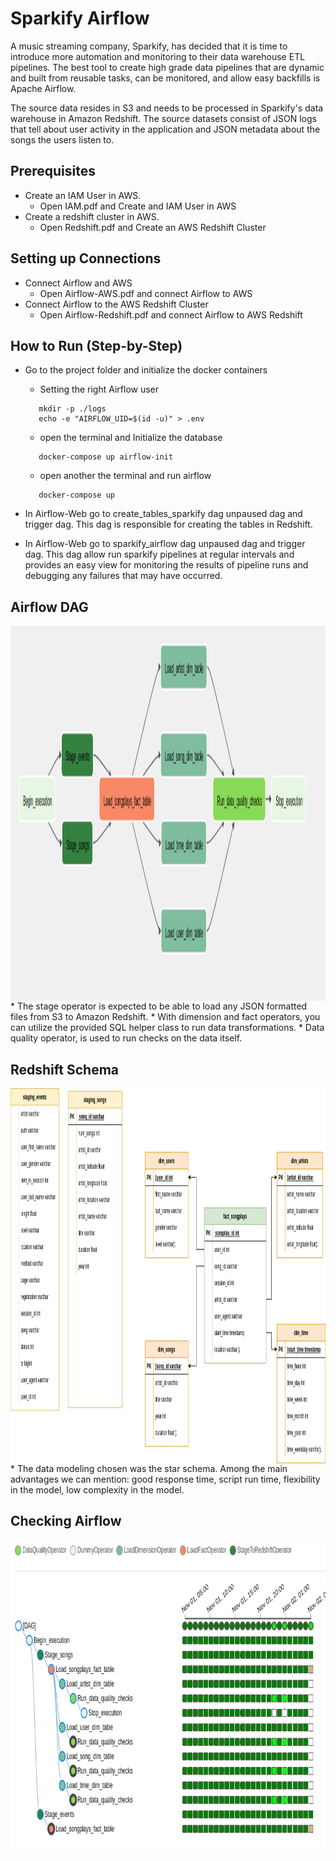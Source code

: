 # Sparkify Airflow
A music streaming company, Sparkify, has decided that it is time to introduce more automation and monitoring to their data warehouse ETL pipelines. The best tool to create high grade data pipelines that are dynamic and built from reusable tasks, can be monitored, and allow easy backfills is Apache Airflow.

The source data resides in S3 and needs to be processed in Sparkify's data warehouse in Amazon Redshift. The source datasets consist of JSON logs that tell about user activity in the application and JSON metadata about the songs the users listen to.

## Prerequisites
* Create an IAM User in AWS.
    *  Open IAM.pdf and Create and IAM User in AWS
* Create a redshift cluster in AWS.
    *  Open Redshift.pdf and Create an AWS Redshift Cluster

## Setting up Connections
* Connect Airflow and AWS
    * Open Airflow-AWS.pdf and connect Airflow to AWS
* Connect Airflow to the AWS Redshift Cluster
    * Open Airflow-Redshift.pdf and connect Airflow to AWS Redshift

## How to Run (Step-by-Step)
* Go to the project folder and initialize the docker containers
    * Setting the right Airflow user
     ```
        mkdir -p ./logs 
        echo -e "AIRFLOW_UID=$(id -u)" > .env
    ```
    * open the terminal and Initialize the database
     ```
        docker-compose up airflow-init
    ```
    * open another the terminal and run airflow
     ```
        docker-compose up
    ```    

*   In Airflow-Web go to create_tables_sparkify dag unpaused dag and trigger dag. This dag is responsible for creating the tables in Redshift.

*   In Airflow-Web go to sparkify_airflow dag unpaused dag and trigger dag. This dag allow run sparkify pipelines at regular intervals and provides an easy view for monitoring the results of pipeline runs and debugging any failures that may have occurred.


## Airflow DAG

<img src="images/dag.png" width="800" height = "600" align="center">
 * The stage operator is expected to be able to load any JSON formatted files from S3 to Amazon Redshift.
 * With dimension and fact operators, you can utilize the provided SQL helper class to run data transformations.
 * Data quality operator, is used to run checks on the data itself.

## Redshift Schema

 <img src="images/Diagram.png" width="800" height = "600" align="center">
 * The data modeling chosen was the star schema. Among the main advantages we can mention: good response time, script run time, flexibility in the model, low complexity in the model.

## Checking Airflow 

<img src="images/tree.png" width="700" height = "500" align="center">